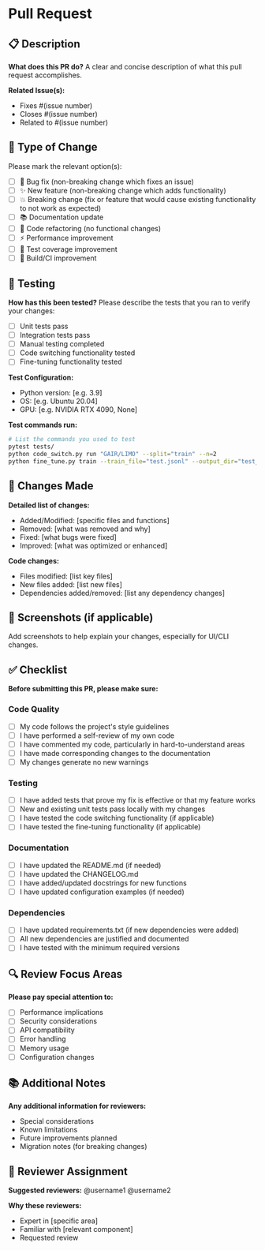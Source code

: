# Pull Request

## 📋 Description

**What does this PR do?**
A clear and concise description of what this pull request accomplishes.

**Related Issue(s):**
- Fixes #(issue number)
- Closes #(issue number)
- Related to #(issue number)

## 🔄 Type of Change

Please mark the relevant option(s):

- [ ] 🐛 Bug fix (non-breaking change which fixes an issue)
- [ ] ✨ New feature (non-breaking change which adds functionality)
- [ ] 💥 Breaking change (fix or feature that would cause existing functionality to not work as expected)
- [ ] 📚 Documentation update
- [ ] 🧹 Code refactoring (no functional changes)
- [ ] ⚡ Performance improvement
- [ ] 🧪 Test coverage improvement
- [ ] 🔧 Build/CI improvement

## 🧪 Testing

**How has this been tested?**
Please describe the tests that you ran to verify your changes:

- [ ] Unit tests pass
- [ ] Integration tests pass
- [ ] Manual testing completed
- [ ] Code switching functionality tested
- [ ] Fine-tuning functionality tested

**Test Configuration:**
- Python version: [e.g. 3.9]
- OS: [e.g. Ubuntu 20.04]
- GPU: [e.g. NVIDIA RTX 4090, None]

**Test commands run:**
```bash
# List the commands you used to test
pytest tests/
python code_switch.py run "GAIR/LIMO" --split="train" --n=2
python fine_tune.py train --train_file="test.jsonl" --output_dir="test_output"
```

## 📝 Changes Made

**Detailed list of changes:**
- Added/Modified: [specific files and functions]
- Removed: [what was removed and why]
- Fixed: [what bugs were fixed]
- Improved: [what was optimized or enhanced]

**Code changes:**
- Files modified: [list key files]
- New files added: [list new files]
- Dependencies added/removed: [list any dependency changes]

## 📸 Screenshots (if applicable)

Add screenshots to help explain your changes, especially for UI/CLI changes.

## ✅ Checklist

**Before submitting this PR, please make sure:**

### Code Quality
- [ ] My code follows the project's style guidelines
- [ ] I have performed a self-review of my own code
- [ ] I have commented my code, particularly in hard-to-understand areas
- [ ] I have made corresponding changes to the documentation
- [ ] My changes generate no new warnings

### Testing
- [ ] I have added tests that prove my fix is effective or that my feature works
- [ ] New and existing unit tests pass locally with my changes
- [ ] I have tested the code switching functionality (if applicable)
- [ ] I have tested the fine-tuning functionality (if applicable)

### Documentation
- [ ] I have updated the README.md (if needed)
- [ ] I have updated the CHANGELOG.md
- [ ] I have added/updated docstrings for new functions
- [ ] I have updated configuration examples (if needed)

### Dependencies
- [ ] I have updated requirements.txt (if new dependencies were added)
- [ ] All new dependencies are justified and documented
- [ ] I have tested with the minimum required versions

## 🔍 Review Focus Areas

**Please pay special attention to:**
- [ ] Performance implications
- [ ] Security considerations
- [ ] API compatibility
- [ ] Error handling
- [ ] Memory usage
- [ ] Configuration changes

## 📚 Additional Notes

**Any additional information for reviewers:**
- Special considerations
- Known limitations
- Future improvements planned
- Migration notes (for breaking changes)

## 🤝 Reviewer Assignment

**Suggested reviewers:**
@username1 @username2

**Why these reviewers:**
- Expert in [specific area]
- Familiar with [relevant component]
- Requested review
